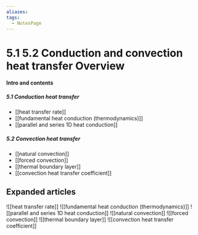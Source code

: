 ```yaml
---
aliases: 
tags:
  - NotesPage
---
```


# 5.1 5.2 Conduction and convection heat transfer Overview

#### Intro and contents

##### 5.1 Conduction heat transfer
- [[heat transfer rate]]
- [[fundamental heat conduction (thermodynamics)]]
- [[parallel and series 1D heat conduction]]

##### 5.2 Convection heat transfer
- [[natural convection]]
- [[forced convection]]
- [[thermal boundary layer]]
- [[convection heat transfer coefficient]]

## Expanded articles

![[heat transfer rate]]
![[fundamental heat conduction (thermodynamics)]]
![[parallel and series 1D heat conduction]] 
![[natural convection]]
![[forced convection]]
![[thermal boundary layer]]
![[convection heat transfer coefficient]]
